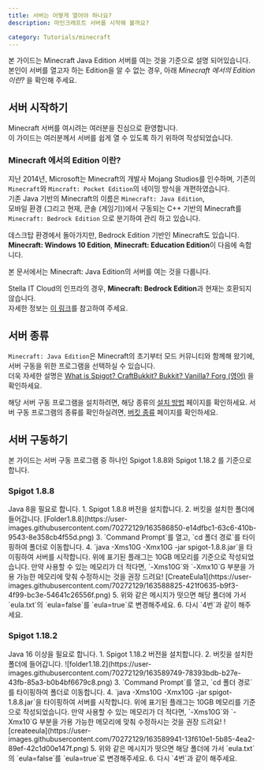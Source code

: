 ```yaml
---
title: 서버는 어떻게 열어야 하나요?
description: 마인크래프트 서버를 시작해 볼까요?

category: Tutorials/minecraft
---
```

본 가이드는 Minecraft Java Edition 서버를 여는 것을 기준으로 설명 되어있습니다.  
본인이 서버를 열고자 하는 Edition을 알 수 없는 경우, 아래 *Minecraft 에서의 Edition 이란?* 을 확인해 주세요.

## 서버 시작하기
Minecraft 서버를 여시려는 여러분을 진심으로 환영합니다.  
이 가이드는 여러분께서 서버를 쉽게 열 수 있도록 하기 위하여 작성되었습니다.

### Minecraft 에서의 Edition 이란?
지난 2014년, Microsoft는 Minecraft의 개발사 Mojang Studios를 인수하며, 기존의 `Minecraft`와 `Mincraft: Pocket Edition`의 네이밍 방식을 개편하였습니다.  
기존 Java 기반의 Minecraft의 이름은 `Minecraft: Java Edition`,  
모바일 환경 (그리고 현재, 콘솔 (게임기))에서 구동되는 C++ 기반의 Minecraft를 `Minecraft: Bedrock Edition` 으로 분기하여 관리 하고 있습니다.  

<alert type="info">
데스크탑 환경에서 돌아가지만, Bedrock Edition 기반인 Minecraft도 있습니다.<br>
<b>Minecraft: Windows 10 Edition</b>, <b>Minecraft: Education Edition</b>이 다음에 속합니다.
</alert>

본 문서에서는 Minecraft: Java Edition의 서버를 여는 것을 다룹니다.

<alert type="warning">
Stella IT Cloud의 인프라의 경우, <b>Minecraft: Bedrock Edition</b>과 현재는 호환되지 않습니다.<br>
자세한 정보는 <a href="/faq/console/no-purpose#호환되지-않는-프로그램">이 링크</a>를 참고하여 주세요.
</alert>

## 서버 종류
`Minecraft: Java Edition`은 Minecraft의 초기부터 모드 커뮤니티와 함께해 왔기에, 서버 구동을 위한 프로그램을 선택하실 수 있습니다.  
더욱 자세한 설명은 [What is Spigot? CraftBukkit? Bukkit? Vanilla? Forg (영어)](https://www.spigotmc.org/wiki/what-is-spigot-craftbukkit-bukkit-vanilla-forg/) 을 확인하세요.

해당 서버 구동 프로그램을 설치하려면, 해당 종류의 [설치 방법](#) 페이지를 확인하세요.
서버 구동 프로그램의 종류를 확인하실려면, [버킷 종류](/tutorial/minecraft/what-kinds-of-bukkits) 페이지를 확인하세요.



## 서버 구동하기
본 가이드는 서버 구동 프로그램 중 하나인 Spigot 1.8.8와 Spigot 1.18.2 를 기준으로 합니다.

### Spigot 1.8.8
<alert type="warning">
Java 8을 필요로 합니다.
</alert>
1. Spigot 1.8.8 버전을 설치합니다.
2. 버킷을 설치한 폴더에 들어갑니다.
[Folder1.8.8](https://user-images.githubusercontent.com/70272129/163586850-e14dfbc1-63c6-410b-9543-8e358cb4f55d.png)
3. `Command Prompt`를 열고, `cd 폴더 경로`를 타이핑하여 폴더로 이동합니다.
4. `java -Xms10G -Xmx10G -jar spigot-1.8.8.jar`을 타이핑하여 서버를 시작합니다.
위에 표기된 플래그는 10GB 메모리를 기준으로 작성되었습니다. 만약 사용할 수 있는 메모리가 더 적다면, `-Xms10G`와 `-Xmx10`G 부분을 가용 가능한 메모리에 맞춰 수정하시는 것을 권장 드려요!
[CreateEula1](https://user-images.githubusercontent.com/70272129/163588825-421f0635-b9f3-4f99-bc3e-54641c26556f.png)
5. 위와 같은 메시지가 떳으면 해당 폴더에 가서 `eula.txt`의 `eula=false`를 `eula=true`로 변경해주세요.
6. 다시 `4번`과 같이 해주세요.

### Spigot 1.18.2
<alert type="warning">
Java 16 이상을 필요로 합니다.
</alert>
1. Spigot 1.18.2 버전을 설치합니다.
2. 버킷을 설치한 폴더에 들어갑니다.
![folder1.18.2](https://user-images.githubusercontent.com/70272129/163589749-78393bdb-b27e-43fb-85a3-b0b4bf6679c8.png)
3. `Command Prompt`를 열고, `cd 폴더 경로`를 타이핑하여 폴더로 이동합니다.
4. `java -Xms10G -Xmx10G -jar spigot-1.8.8.jar`을 타이핑하여 서버를 시작합니다.
위에 표기된 플래그는 10GB 메모리를 기준으로 작성되었습니다. 만약 사용할 수 있는 메모리가 더 적다면, `-Xms10G`와 `-Xmx10`G 부분을 가용 가능한 메모리에 맞춰 수정하시는 것을 권장 드려요!
![createeula](https://user-images.githubusercontent.com/70272129/163589941-13f610e1-5b85-4ea2-89ef-42c1d00e147f.png)
5. 위와 같은 메시지가 떳으면 해당 폴더에 가서 `eula.txt`의 `eula=false`를 `eula=true`로 변경해주세요.
6. 다시 `4번`과 같이 해주세요.
